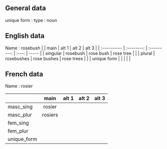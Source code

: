 ## General data

unique form :
type : noun

## English data

Name : rosebush
| | main | alt 1 | alt 2 | alt 3 |
| :---------- | :--------: | :---------: | :---: | ----- |
| singular | rosebush | rose bush | rose tree | |
| plural | rosebushes | rose bushes | rose trees | |
| unique form | | | | |

## French data

Name : rosier

|             |  main   | alt 1 | alt 2 | alt 3 |
| :---------- | :-----: | :---: | :---: | :---: |
| masc_sing   | rosier  |       |       |       |
| masc_plur   | rosiers |       |       |       |
| fem_sing    |         |       |       |       |
| fem_plur    |         |       |       |       |
| unique_form |         |       |       |       |


